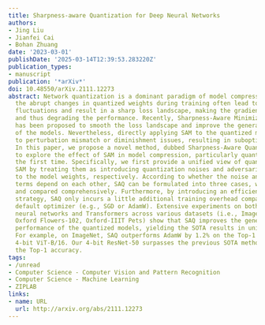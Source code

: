 ```yaml
---
title: Sharpness-aware Quantization for Deep Neural Networks
authors:
- Jing Liu
- Jianfei Cai
- Bohan Zhuang
date: '2023-03-01'
publishDate: '2025-03-14T12:39:53.283220Z'
publication_types:
- manuscript
publication: '*arXiv*'
doi: 10.48550/arXiv.2111.12273
abstract: Network quantization is a dominant paradigm of model compression. However,
  the abrupt changes in quantized weights during training often lead to severe loss
  fluctuations and result in a sharp loss landscape, making the gradients unstable
  and thus degrading the performance. Recently, Sharpness-Aware Minimization (SAM)
  has been proposed to smooth the loss landscape and improve the generalization performance
  of the models. Nevertheless, directly applying SAM to the quantized models can lead
  to perturbation mismatch or diminishment issues, resulting in suboptimal performance.
  In this paper, we propose a novel method, dubbed Sharpness-Aware Quantization (SAQ),
  to explore the effect of SAM in model compression, particularly quantization for
  the first time. Specifically, we first provide a unified view of quantization and
  SAM by treating them as introducing quantization noises and adversarial perturbations
  to the model weights, respectively. According to whether the noise and perturbation
  terms depend on each other, SAQ can be formulated into three cases, which are analyzed
  and compared comprehensively. Furthermore, by introducing an efficient training
  strategy, SAQ only incurs a little additional training overhead compared with the
  default optimizer (e.g., SGD or AdamW). Extensive experiments on both convolutional
  neural networks and Transformers across various datasets (i.e., ImageNet, CIFAR-10/100,
  Oxford Flowers-102, Oxford-IIIT Pets) show that SAQ improves the generalization
  performance of the quantized models, yielding the SOTA results in uniform quantization.
  For example, on ImageNet, SAQ outperforms AdamW by 1.2% on the Top-1 accuracy for
  4-bit ViT-B/16. Our 4-bit ResNet-50 surpasses the previous SOTA method by 0.9% on
  the Top-1 accuracy.
tags:
- /unread
- Computer Science - Computer Vision and Pattern Recognition
- Computer Science - Machine Learning
- ZIPLAB
links:
- name: URL
  url: http://arxiv.org/abs/2111.12273
---
```

